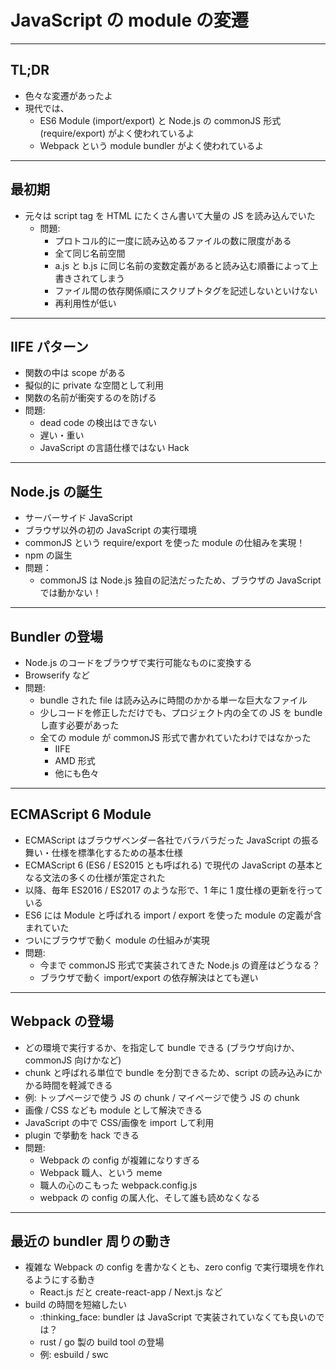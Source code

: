 # JavaScript の module の変遷

---

## TL;DR

- 色々な変遷があったよ
- 現代では、
  - ES6 Module (import/export) と Node.js の commonJS 形式 (require/export) がよく使われているよ
  - Webpack という module bundler がよく使われているよ

---

## 最初期

- 元々は script tag を HTML にたくさん書いて大量の JS を読み込んでいた
  - 問題:
    - プロトコル的に一度に読み込めるファイルの数に限度がある
    - 全て同じ名前空間
    - a.js と b.js に同じ名前の変数定義があると読み込む順番によって上書きされてしまう
    - ファイル間の依存関係順にスクリプトタグを記述しないといけない
    - 再利用性が低い

---

## IIFE パターン

- 関数の中は scope がある
- 擬似的に private な空間として利用
- 関数の名前が衝突するのを防げる
- 問題:
  - dead code の検出はできない
  - 遅い・重い
  - JavaScript の言語仕様ではない Hack

---

## Node.js の誕生

- サーバーサイド JavaScript
- ブラウザ以外の初の JavaScript の実行環境
- commonJS という require/export を使った module の仕組みを実現！
- npm の誕生
- 問題：
  - commonJS は Node.js 独自の記法だったため、ブラウザの JavaScript では動かない！

---

## Bundler の登場

- Node.js のコードをブラウザで実行可能なものに変換する
- Browserify など
- 問題:
  - bundle された file は読み込みに時間のかかる単一な巨大なファイル
  - 少しコードを修正しただけでも、プロジェクト内の全ての JS を bundle し直す必要があった
  - 全ての module が commonJS 形式で書かれていたわけではなかった
    - IIFE
    - AMD 形式
    - 他にも色々

---

## ECMAScript 6 Module

- ECMAScript はブラウザベンダー各社でバラバラだった JavaScript の振る舞い・仕様を標準化するための基本仕様
- ECMAScript 6 (ES6 / ES2015 とも呼ばれる) で現代の JavaScript の基本となる文法の多くの仕様が策定された
- 以降、毎年 ES2016 / ES2017 のような形で、1 年に 1 度仕様の更新を行っている
- ES6 には Module と呼ばれる import / export を使った module の定義が含まれていた
- ついにブラウザで動く module の仕組みが実現
- 問題:
  - 今まで commonJS 形式で実装されてきた Node.js の資産はどうなる？
  - ブラウザで動く import/export の依存解決はとても遅い

---

## Webpack の登場

- どの環境で実行するか、を指定して bundle できる (ブラウザ向けか、commonJS 向けかなど)
- chunk と呼ばれる単位で bundle を分割できるため、script の読み込みにかかる時間を軽減できる
- 例: トップページで使う JS の chunk / マイページで使う JS の chunk
- 画像 / CSS なども module として解決できる
- JavaScript の中で CSS/画像を import して利用
- plugin で挙動を hack できる
- 問題:
  - Webpack の config が複雑になりすぎる
  - Webpack 職人、という meme
  - 職人の心のこもった webpack.config.js
  - webpack の config の属人化、そして誰も読めなくなる

---

## 最近の bundler 周りの動き

- 複雑な Webpack の config を書かなくとも、zero config で実行環境を作れるようにする動き
  - React.js だと create-react-app / Next.js など
- build の時間を短縮したい
  - :thinking_face: bundler は JavaScript で実装されていなくても良いのでは？
  - rust / go 製の build tool の登場
  - 例: esbuild / swc
